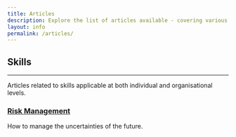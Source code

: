 ```yaml
---
title: Articles
description: Explore the list of articles available - covering various topics and fields.
layout: info
permalink: /articles/
---
```


## Skills

---

Articles related to skills applicable at both individual and organisational levels.

### [Risk Management](../articles/risk-management.md)

How to manage the uncertainties of the future.
